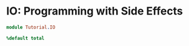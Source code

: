# IO: Programming with Side Effects

```idris
module Tutorial.IO

%default total
```

<!-- vi: filetype=idris2
-->
